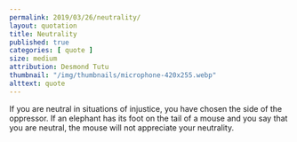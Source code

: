 ```yaml
---
permalink: 2019/03/26/neutrality/
layout: quotation
title: Neutrality
published: true
categories: [ quote ]
size: medium
attribution: Desmond Tutu
thumbnail: "/img/thumbnails/microphone-420x255.webp"
alttext: quote
---
```


If you are neutral in situations of injustice, you have chosen the side of the oppressor. If 
an elephant has its foot on the tail of a mouse and you say that you are neutral, the mouse 
will not appreciate your neutrality.
